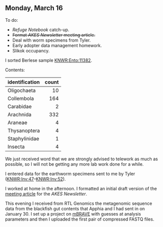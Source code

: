 
## Monday, March 16

To do:

* *Refuge Notebook* catch-up.
* ~~Format *AKES Newsletter* meeting article.~~
* Deal with worm specimens from Tyler.
* Early adopter data management homework.
* Slikok occupancy.

I sorted Berlese sample [KNWR:Ento:11382](http://arctos.database.museum/guid/KNWR:Ento:11382).

Contents:

identification|count
:---|---:
Oligochaeta|10
Collembola|164
Carabidae|2
Arachnida|332
Araneae|4
Thysanoptera|4
Staphylinidae|1
Insecta|4

We just received word that we are strongly advised to telework as much as possible, so I will not be getting any more lab work done for a while.

I entered data for the earthworm specimens sent to me by Tyler ([KNWR:Inv:47](http://arctos.database.museum/guid/KNWR:Inv:47)–[KNWR:Inv:52](http://arctos.database.museum/guid/KNWR:Inv:52)).

I worked at home in the afternoon. I formatted an initial draft version of the [meeting article](https://github.com/mlbowser/AKES_Newsletter/blob/master/2020/01/meeting.tex) for the *AKES Newsletter*.

This evening I received from RTL Genomics the metagenomic sequence data from the blackfish gut contents that Apphia and I had sent in on January 30. I set up a project on [mBRAVE](http://www.mbrave.net/) with guesses at analysis parameters and then I uploaded the first pair of compressed FASTQ files.

